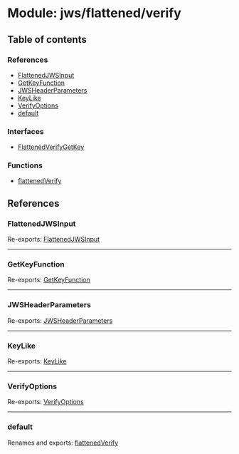 # Module: jws/flattened/verify

## Table of contents

### References

- [FlattenedJWSInput](jws_flattened_verify.md#flattenedjwsinput)
- [GetKeyFunction](jws_flattened_verify.md#getkeyfunction)
- [JWSHeaderParameters](jws_flattened_verify.md#jwsheaderparameters)
- [KeyLike](jws_flattened_verify.md#keylike)
- [VerifyOptions](jws_flattened_verify.md#verifyoptions)
- [default](jws_flattened_verify.md#default)

### Interfaces

- [FlattenedVerifyGetKey](../interfaces/jws_flattened_verify.flattenedverifygetkey.md)

### Functions

- [flattenedVerify](../functions/jws_flattened_verify.flattenedverify.md)

## References

### FlattenedJWSInput

Re-exports: [FlattenedJWSInput](../interfaces/types.flattenedjwsinput.md)

___

### GetKeyFunction

Re-exports: [GetKeyFunction](../interfaces/types.getkeyfunction.md)

___

### JWSHeaderParameters

Re-exports: [JWSHeaderParameters](../interfaces/types.jwsheaderparameters.md)

___

### KeyLike

Re-exports: [KeyLike](../types/types.keylike.md)

___

### VerifyOptions

Re-exports: [VerifyOptions](../interfaces/types.verifyoptions.md)

___

### default

Renames and exports: [flattenedVerify](../functions/jws_flattened_verify.flattenedverify.md)
